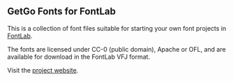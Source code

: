 ## GetGo Fonts for FontLab

This is a collection of font files suitable for starting your own font projects in [FontLab](https://www.fontlab.com/font-editor/fontlab/).

The fonts are licensed under CC-0 (public domain), Apache or OFL, and are available for download in the FontLab VFJ format.

Visit the [project website](https://fontlabcom.github.io/getgo-fonts/).
